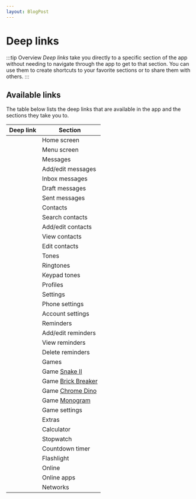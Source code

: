 ```yaml
---
layout: BlogPost
---
```


# Deep links

<a-social />

:::tip Overview
_Deep links_ take you directly to a specific section of the app without needing to navigate through the app to get to that section. You can use them to create shortcuts to your favorite sections or to share them with others.
:::

## Available links

The table below lists the deep links that are available in the app and the sections they take you to.

| Deep link | Section |
| --- | --- |
| <a-deeplink path="/main" /> | Home screen |
| <a-deeplink path="/menu" /> | Menu screen |
| <a-deeplink path="/messages" /> | Messages |
| <a-deeplink path="/messages/editor" /> | Add/edit messages |
| <a-deeplink path="/messages/inbox" /> | Inbox messages |
| <a-deeplink path="/messages/draft" /> | Draft messages |
| <a-deeplink path="/messages/sent" /> | Sent messages |
| <a-deeplink path="/contacts" /> | Contacts |
| <a-deeplink path="/contacts/search" /> | Search contacts |
| <a-deeplink path="/contacts/editor" /> | Add/edit contacts |
| <a-deeplink path="/contacts/viewer" /> | View contacts |
| <a-deeplink path="/contacts/viewer?edit=1" /> | Edit contacts |
| <a-deeplink path="/tones" /> | Tones |
| <a-deeplink path="/tones/tones" /> | Ringtones |
| <a-deeplink path="/tones/keypad" /> | Keypad tones |
| <a-deeplink path="/profiles" /> | Profiles |
| <a-deeplink path="/settings" /> | Settings |
| <a-deeplink path="/settings/phone" /> | Phone settings |
| <a-deeplink path="/settings/account" /> | Account settings |
| <a-deeplink path="/reminders" /> | Reminders |
| <a-deeplink path="/reminders/editor" /> | Add/edit reminders |
| <a-deeplink path="/reminders/viewer" /> | View reminders |
| <a-deeplink path="/reminders/delete" /> | Delete reminders |
| <a-deeplink path="/games" /> | Games |
| <a-deeplink path="/games/snake" /> | Game [Snake II](./games.md#snake) |
| <a-deeplink path="/games/brick-breaker" /> | Game [Brick Breaker](./games.md#brick-breaker) |
| <a-deeplink path="/games/dino" /> | Game [Chrome Dino](./games.md#chrome-dino) |
| <a-deeplink path="/games/monogram" /> | Game [Monogram](./games.md#monogram) |
| <a-deeplink path="/games/settings" /> | Game settings |
| <a-deeplink path="/extras" /> | Extras |
| <a-deeplink path="/extras/calculator" /> | Calculator |
| <a-deeplink path="/extras/stopwatch" /> | Stopwatch |
| <a-deeplink path="/extras/timer" /> | Countdown timer |
| <a-deeplink path="/extras/flashlight" /> | Flashlight |
| <a-deeplink path="/online" /> | Online |
| <a-deeplink path="/online/apps" /> | Online apps |
| <a-deeplink path="/online/networks" /> | Networks |
